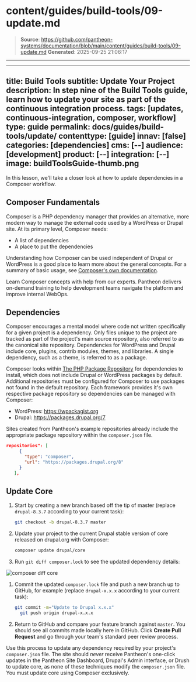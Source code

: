 # content/guides/build-tools/09-update.md

> **Source**: https://github.com/pantheon-systems/documentation/blob/main/content/guides/build-tools/09-update.md
> **Generated**: 2025-09-25 21:06:17

---

---
title: Build Tools
subtitle: Update Your Project
description: In step nine of the Build Tools guide, learn how to update your site as part of the continuous integration process.
tags: [updates, continuous-integration, composer, workflow]
type: guide
permalink: docs/guides/build-tools/update/
contenttype: [guide]
innav: [false]
categories: [dependencies]
cms: [--]
audience: [development]
product: [--]
integration: [--]
image: buildToolsGuide-thumb.png
---

In this lesson, we'll take a closer look at how to update dependencies in a Composer workflow.

<Accordion title="Composer" id="understand-composer" icon="lightbulb">

## Composer Fundamentals

Composer is a PHP dependency manager that provides an alternative, more modern way to manage the external code used by a WordPress or Drupal site. At its primary level, Composer needs:

- A list of dependencies
- A place to put the dependencies

Understanding how Composer can be used independent of Drupal or WordPress is a good place to learn more about the general concepts. For a summary of basic usage, see [Composer's own documentation](https://getcomposer.org/doc/01-basic-usage.md).

<Enablement title="Automation Training" link="https://pantheon.io/learn-pantheon?docs">

Learn Composer concepts with help from our experts. Pantheon delivers on-demand training to help development teams navigate the platform and improve internal WebOps.

</Enablement>

## Dependencies

Composer encourages a mental model where code not written specifically for a given project is a dependency. Only files unique to the project are tracked as part of the project's main source repository, also referred to as the canonical site repository. Dependencies for WordPress and Drupal include core, plugins, contrib modules, themes, and libraries. A single dependency, such as a theme, is referred to as a package.

Composer looks within [The PHP Package Repository](https://packagist.org/) for dependencies to install, which does not include Drupal or WordPress packages by default. Additional repositories must be configured for Composer to use packages not found in the default repository. Each framework provides it's own respective package repository so dependencies can be managed with Composer:

- WordPress: <https://wpackagist.org>
- Drupal: <https://packages.drupal.org/7>

Sites created from Pantheon's example repositories already include the appropriate package repository within the `composer.json` file.
```json
repositories": [
     {
       "type": "composer",
       "url": "https://packages.drupal.org/8"
     }
   ],
```

</Accordion>

## Update Core

1. Start by creating a new branch based off the tip of master (replace `drupal-8.3.7` according to your current task):

    ```bash
    git checkout -b drupal-8.3.7 master
    ```

1. Update your project to the current Drupal stable version of core released on drupal.org with Composer:

    ```bash
    composer update drupal/core
    ```

1. Run `git diff composer.lock` to see the updated dependency details:

  ![composer diff core](../../../images/pr-workflow/composer-lock-diff.png)

1. Commit the updated `composer.lock` file and push a new branch up to GitHub, for example (replace `drupal-x.x.x` according to your current task):

    ```bash
    git commit -m="Update to Drupal x.x.x"
      git push origin drupal-x.x.x
    ```

1. Return to GitHub and compare your feature branch against `master`. You should see all commits made locally here in GitHub. Click **Create Pull Request** and go through your team's standard peer review process.

Use this process to update any dependency required by your project's `composer.json` file. The site should *never* receive Pantheon's one-click updates in the Pantheon Site Dashboard, Drupal's Admin interface, or Drush to update core, as none of these techniques modify the `composer.json` file. You must update core using Composer exclusively.
